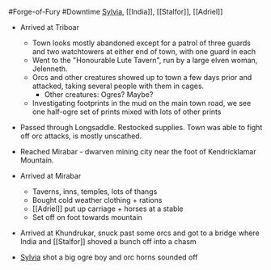 #Forge-of-Fury #Downtime 
[Sylvia](Sylvia.md), [[India]], [[Stalfor]], [[Adriel]]

- Arrived at Triboar
	- Town looks mostly abandoned except for a patrol of three guards and two watchtowers at either end of town, with one guard in each
	- Went to the "Honourable Lute Tavern", run by a large elven woman, Jelenneth.
	- Orcs and other creatures showed up to town a few days prior and attacked, taking several people with them in cages.
		- Other creatures: Ogres? Maybe?
	- Investigating footprints in the mud on the main town road, we see one half-ogre set of prints mixed with lots of other prints
- Passed through Longsaddle. Restocked supplies. Town was able to fight off orc attacks, is mostly unscathed.
- Reached Mirabar - dwarven mining city near the foot of Kendricklamar Mountain.
- Arrived at Mirabar
	- Taverns, inns, temples, lots of thangs
	- Bought cold weather clothing + rations
	- [[Adriel]] put up carriage + horses at a stable
	- Set off on foot towards mountain

- Arrived at Khundrukar, snuck past some orcs and got to a bridge where India and [[Stalfor]] shoved a bunch off into a chasm
- [Sylvia](Sylvia.md) shot a big ogre boy and orc horns sounded off